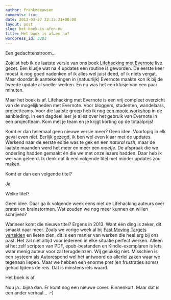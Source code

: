 ```yaml
---
author: frankmeeuwsen
comments: true
date: 2013-03-27 22:35:21+00:00
layout: post
slug: het-boek-is-afen-nu
title: Het boek is af…en nu?
wordpress_id: 3203
---
```


Een gedachtenstroom…

Zojuist heb ik de laatste versie van ons boek [Lifehacking met Evernote](http://ebooks.lifehacking.nl/shop/lifehacking-met-evernote/) live gezet. Een klusje wat na 4 updates een routine is geworden. De eerste keer moest ik nog goed nadenken of ik alles wel juist deed, of ik niets vergat. Maar doordat ik aantekeningen in (natuurlijk) Evernote maakte kon ik bij de tweede update al sneller werken. En nu was het een klusje van een paar minuten.

Maar het boek is af. Lifehacking met Evernote is een vrij compleet overzicht van de mogelijkheden met Evernote. Voor bloggers, studenten, wandelaars, projectteams. Voor die laatste groep heb ik nog [een mooie workshop](http://www.allesonthouden.nl) in de aanbieding. In een dagdeel leer je alles over het gebruik van Evernote in een projectteam. Kom mét je team en je krijgt korting op de totaalprijs!

Komt er dan helemaal geen nieuwe versie meer? Geen idee. Voorlopig in elk geval even niet. Eerlijk gezegd, ik ben wel even klaar met de updates. Werkend naar de eerste editie was te gek en een _natural rush_, maar de laatste maanden werd het meer en meer een _moetje_. De afspraak die we onderling hadden gemaakt én die we met onze lezers hadden. Daar heb ik wel van geleerd. Ik denk dat ik een volgende titel met minder updates zou maken.

Komt er dan een volgende titel?

Ja.

Welke titel?

Geen idee. Daar ga ik volgende week eens met de Lifehacking auteurs over praten en brainstormen. Wat zouden we nog meer kunnen en willen schrijven?

Wanneer komt die nieuwe titel? Ergens in 2013. Want één ding is zeker, dit smaakt naar meer. Zoals we vorige week al bij [Fast Moving Targets vertelden](http://fastmovingtargets.nl/2013/03/25/6-redenen-om-het-zelf-te-doen-en-4-om-voor-een-uitgever-te-kiezen/) en lieten zien, dit is een manier van werken die heel erg bij ons past. Het zal niet altijd voor iedereen in elke situatie perfect werken. Alleen al het zelf scripten van PDF, epub-bestanden en Kindle-exemplaren is iets waar menig auteur voor zal terugdeinzen. Wij gelukkig niet. Misschien is een systeem als Autorespond wel hét antwoord op allerlei zaken waar we tegenaan liepen. Maar we hebben een enorme pret (en frustraties soms) gehad tijdens de reis. Dat is minstens iets waard.

Het boek is af.

Nou ja…bijna dan. Er komt nog een nieuwe cover. Binnenkort. Maar dát is een ander verhaal… :-)
